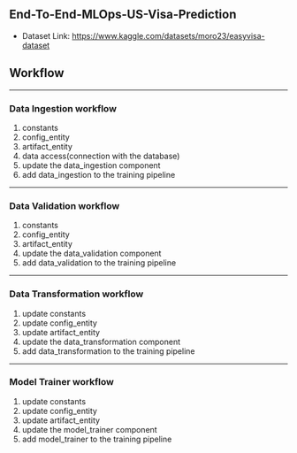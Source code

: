## End-To-End-MLOps-US-Visa-Prediction


- Dataset Link: https://www.kaggle.com/datasets/moro23/easyvisa-dataset


## Workflow
---
### Data Ingestion workflow
1. constants
2. config_entity
3. artifact_entity
4. data access(connection with the database)
5. update the data_ingestion component
6. add data_ingestion to the training pipeline

---
### Data Validation workflow
1. constants
2. config_entity
3. artifact_entity
4. update the data_validation component
5. add data_validation to the training pipeline

---
### Data Transformation workflow
1. update constants
2. update config_entity
3. update artifact_entity
4. update the data_transformation component
5. add data_transformation to the training pipeline

---
### Model Trainer workflow
1. update constants
2. update config_entity
3. update artifact_entity
4. update the model_trainer component
5. add model_trainer to the training pipeline
